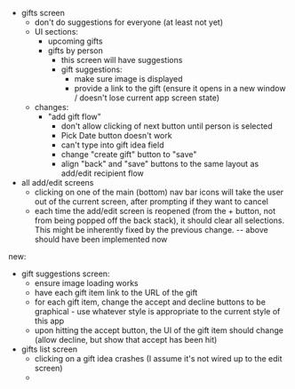 * gifts screen
  - don't do suggestions for everyone (at least not yet)
  - UI sections:
    - upcoming gifts
    - gifts by person
      - this screen will have suggestions
      - gift suggestions:
        - make sure image is displayed
        - provide a link to the gift (ensure it opens in a new window / doesn't lose current app screen state)
  - changes:
    - "add gift flow"
      - don't allow clicking of next button until person is selected
      - Pick Date button doesn't work
      - can't type into gift idea field
      - change "create gift" button to "save"
      - align "back" and "save" buttons to the same layout as add/edit recipient flow
* all add/edit screens
  - clicking on one of the main (bottom) nav bar icons will take the user out of the current screen, after prompting if they want to cancel
  - each time the add/edit screen is reopened (from the + button, not from being popped off the back stack), it should clear all selections. This might be inherently fixed by the previous change.
-- above should have been implemented now
  
new:
  - gift suggestions screen:
    - ensure image loading works
    - have each gift item link to the URL of the gift
    - for each gift item, change the accept and decline buttons to be graphical - use whatever style is appropriate to the current style of this app 
    - upon hitting the accept button, the UI of the gift item should change (allow decline, but show that accept has been hit)
  - gifts list screen
    - clicking on a gift idea crashes (I assume it's not wired up to the edit screen)
    - 
